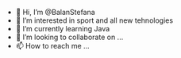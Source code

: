 - 👋 Hi, I’m @BalanStefana
- 👀 I’m interested in sport and all new tehnologies
- 🌱 I’m currently learning Java
- 💞️ I’m looking to collaborate on ...
- 📫 How to reach me ...

<!---
BalanStefana/BalanStefana is a ✨ special ✨ repository because its `README.md` (this file) appears on your GitHub profile.
You can click the Preview link to take a look at your changes.
--->
